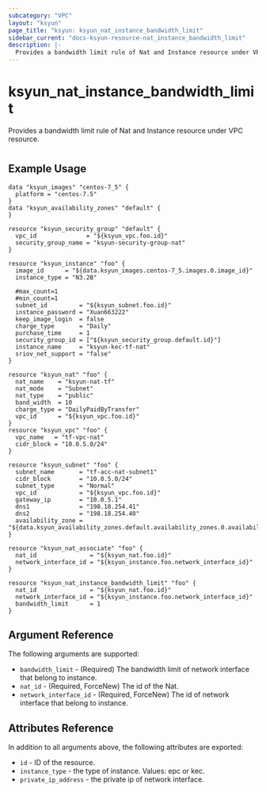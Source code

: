 ```yaml
---
subcategory: "VPC"
layout: "ksyun"
page_title: "ksyun: ksyun_nat_instance_bandwidth_limit"
sidebar_current: "docs-ksyun-resource-nat_instance_bandwidth_limit"
description: |-
  Provides a bandwidth limit rule of Nat and Instance resource under VPC resource.
---
```


# ksyun_nat_instance_bandwidth_limit

Provides a bandwidth limit rule of Nat and Instance resource under VPC resource.

#

## Example Usage

```hcl
data "ksyun_images" "centos-7_5" {
  platform = "centos-7.5"
}
data "ksyun_availability_zones" "default" {
}

resource "ksyun_security_group" "default" {
  vpc_id              = "${ksyun_vpc.foo.id}"
  security_group_name = "ksyun-security-group-nat"
}

resource "ksyun_instance" "foo" {
  image_id      = "${data.ksyun_images.centos-7_5.images.0.image_id}"
  instance_type = "N3.2B"

  #max_count=1
  #min_count=1
  subnet_id         = "${ksyun_subnet.foo.id}"
  instance_password = "Xuan663222"
  keep_image_login  = false
  charge_type       = "Daily"
  purchase_time     = 1
  security_group_id = ["${ksyun_security_group.default.id}"]
  instance_name     = "ksyun-kec-tf-nat"
  sriov_net_support = "false"
}

resource "ksyun_nat" "foo" {
  nat_name    = "ksyun-nat-tf"
  nat_mode    = "Subnet"
  nat_type    = "public"
  band_width  = 10
  charge_type = "DailyPaidByTransfer"
  vpc_id      = "${ksyun_vpc.foo.id}"
}
resource "ksyun_vpc" "foo" {
  vpc_name   = "tf-vpc-nat"
  cidr_block = "10.0.5.0/24"
}

resource "ksyun_subnet" "foo" {
  subnet_name       = "tf-acc-nat-subnet1"
  cidr_block        = "10.0.5.0/24"
  subnet_type       = "Normal"
  vpc_id            = "${ksyun_vpc.foo.id}"
  gateway_ip        = "10.0.5.1"
  dns1              = "198.18.254.41"
  dns2              = "198.18.254.40"
  availability_zone = "${data.ksyun_availability_zones.default.availability_zones.0.availability_zone_name}"
}

resource "ksyun_nat_associate" "foo" {
  nat_id               = "${ksyun_nat.foo.id}"
  network_interface_id = "${ksyun_instance.foo.network_interface_id}"
}

resource "ksyun_nat_instance_bandwidth_limit" "foo" {
  nat_id               = "${ksyun_nat.foo.id}"
  network_interface_id = "${ksyun_instance.foo.network_interface_id}"
  bandwidth_limit      = 1
}
```

## Argument Reference

The following arguments are supported:

* `bandwidth_limit` - (Required) The bandwidth limit of network interface that belong to instance.
* `nat_id` - (Required, ForceNew) The id of the Nat.
* `network_interface_id` - (Required, ForceNew) The id of network interface that belong to instance.

## Attributes Reference

In addition to all arguments above, the following attributes are exported:

* `id` - ID of the resource.
* `instance_type` - the type of instance. Values: epc or kec.
* `private_ip_address` - the private ip of network interface.



